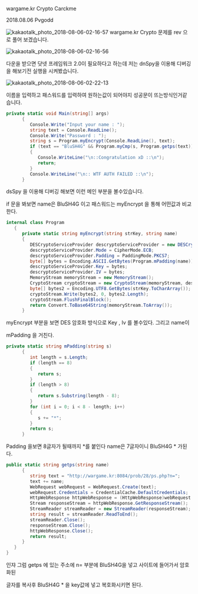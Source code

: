 wargame.kr Crypto Carckme

2018.08.06 Pvgodd

![kakaotalk_photo_2018-08-06-02-16-57](https://user-images.githubusercontent.com/40850499/43688171-0bc3508e-991f-11e8-9f33-54061a7f6be0.png)
wargame.kr Crypto 문제를 rev 으로 풀어 보겠습니다.

![kakaotalk_photo_2018-08-06-02-16-56](https://user-images.githubusercontent.com/40850499/43688182-47463d06-991f-11e8-858a-0aa3b5bc7e8f.png)

다운을 받으면 닷넷 프레임워크 2.0이 필요하다고 하는데 저는 dnSpy을 이용해 디버깅을 해보기전 실행을 시켜봤습니다.

![kakaotalk_photo_2018-08-06-02-22-13](https://user-images.githubusercontent.com/40850499/43688196-90b2b32a-991f-11e8-98ed-f760f2f4e7a5.png)

이름을 입력하고 패스워드를 입력하여 원하는값이 되어야지 성공문이 뜨는방식인거같습니다.

```c#
private static void Main(string[] args)
      {
         Console.Write("Input your name : ");
         string text = Console.ReadLine();
         Console.Write("Password : ");
         string s = Program.myEncrypt(Console.ReadLine(), text);
         if (text == "BluSH4G" && Program.myCmp(s, Program.getps(text)))
         {
            Console.WriteLine("\n::Congratulation xD ::\n");
            return;
         }
         Console.WriteLine("\n:: WTF AUTH FAILED ::\n");
      }
```

dsSpy 을 이용해 디버깅 해보면 이런 메인 부분을 볼수있습니다.

if 문을 봐보면 name은 BIuSH4G 이고 패스워드는 myEncrypt 을 통해 어떤값과 비교한다.

```c#
internal class Program
   {
      private static string myEncrypt(string strKey, string name)
      {
         DESCryptoServiceProvider descryptoServiceProvider = new DESCryptoServiceProvider();
         descryptoServiceProvider.Mode = CipherMode.ECB;
         descryptoServiceProvider.Padding = PaddingMode.PKCS7;
         byte[] bytes = Encoding.ASCII.GetBytes(Program.mPadding(name));
         descryptoServiceProvider.Key = bytes;
         descryptoServiceProvider.IV = bytes;
         MemoryStream memoryStream = new MemoryStream();
         CryptoStream cryptoStream = new CryptoStream(memoryStream, descryptoServiceProvider.CreateEncryptor(), CryptoStreamMode.Write);
         byte[] bytes2 = Encoding.UTF8.GetBytes(strKey.ToCharArray());
         cryptoStream.Write(bytes2, 0, bytes2.Length);
         cryptoStream.FlushFinalBlock();
         return Convert.ToBase64String(memoryStream.ToArray());
      }
```

myEncrypt 부분을 보면 DES 암호화 방식으로 Key , Iv 를 볼수있다. 그리고 name이

mPadding 을 거친다.

```c#
private static string mPadding(string s)
      {
         int length = s.Length;
         if (length == 8)
         {
            return s;
         }
         if (length > 8)
         {
            return s.Substring(length - 8);
         }
         for (int i = 0; i < 8 - length; i++)
         {
            s += "*";
         }
         return s;
      }
```

Padding 을보면 8글자가 될때까지 *를 붙인다 name은 7글자이니 BIuSH4G * 가된다.

```C#
public static string getps(string name)
      {
         string text = "http://wargame.kr:8084/prob/28/ps.php?n=";
         text += name;
         WebRequest webRequest = WebRequest.Create(text);
         webRequest.Credentials = CredentialCache.DefaultCredentials;
         HttpWebResponse httpWebResponse = (HttpWebResponse)webRequest.GetResponse();
         Stream responseStream = httpWebResponse.GetResponseStream();
         StreamReader streamReader = new StreamReader(responseStream);
         string result = streamReader.ReadToEnd();
         streamReader.Close();
         responseStream.Close();
         httpWebResponse.Close();
         return result;
      }
   }
}
```

인쟈 그럼 getps 에 있는 주소에 n= 부분에 BIuSH4G을 넣고 사이트에 들어가서 암호화된 

글자를 복사후  BIuSH4G * 을 key값에 넣고 복호화시키면 된다.
